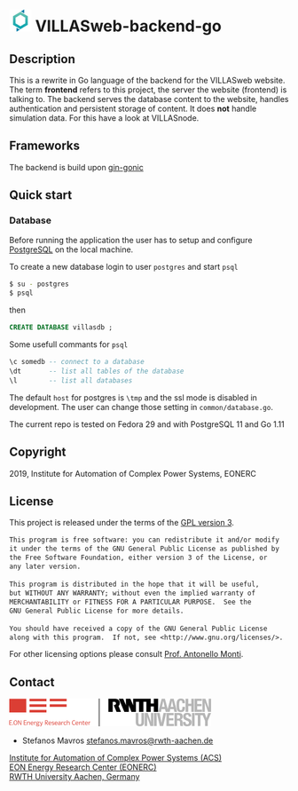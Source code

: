 # <img src="doc/pictures/villas_web.png" width=40 /> VILLASweb-backend-go

## Description
This is a rewrite in Go language of the backend for the VILLASweb
website. The term __frontend__ refers to this project, the server the
website (frontend) is talking to.  The backend serves the database
content to the website, handles authentication and persistent storage of
content. It does __not__ handle simulation data. For this have a look at
VILLASnode.

## Frameworks
The backend is build upon [gin-gonic](https://github.com/gin-gonic/gin)

## Quick start

### Database

Before running the application the user has to setup and configure
[PostgreSQL](https://www.postgresql.org/) on the local machine. 

To create a new database login to user `postgres` and start `psql`
```bash
$ su - postgres
$ psql
```
then
```sql
CREATE DATABASE villasdb ;
```

Some usefull commants for `psql`
```sql
\c somedb -- connect to a database 
\dt       -- list all tables of the database
\l        -- list all databases
```

The default `host` for postgres is `\tmp` and the ssl mode is disabled
in development. The user can change those setting in
`common/database.go`.

The current repo is tested on Fedora 29 and with PostgreSQL 11 and Go
1.11

## Copyright

2019, Institute for Automation of Complex Power Systems, EONERC  

## License

This project is released under the terms of the [GPL version 3](COPYING.md).

```
This program is free software: you can redistribute it and/or modify
it under the terms of the GNU General Public License as published by
the Free Software Foundation, either version 3 of the License, or
any later version.

This program is distributed in the hope that it will be useful,
but WITHOUT ANY WARRANTY; without even the implied warranty of
MERCHANTABILITY or FITNESS FOR A PARTICULAR PURPOSE.  See the
GNU General Public License for more details.

You should have received a copy of the GNU General Public License
along with this program.  If not, see <http://www.gnu.org/licenses/>.
```

For other licensing options please consult [Prof. Antonello Monti](mailto:amonti@eonerc.rwth-aachen.de).

## Contact

[![EONERC ACS Logo](doc/pictures/eonerc_logo.png)](http://www.acs.eonerc.rwth-aachen.de)

 - Stefanos Mavros <stefanos.mavros@rwth-aachen.de>

[Institute for Automation of Complex Power Systems (ACS)](http://www.acs.eonerc.rwth-aachen.de)  
[EON Energy Research Center (EONERC)](http://www.eonerc.rwth-aachen.de)  
[RWTH University Aachen, Germany](http://www.rwth-aachen.de)  
